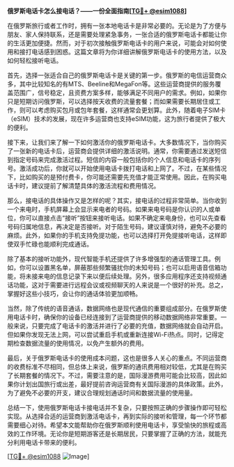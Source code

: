 **俄罗斯电话卡怎么接电话？——一份全面指南[[TG💪+ @esim1088](https://t.me/s/esim1088)]**

在俄罗斯旅行或者工作时，拥有一张本地电话卡是非常必要的。无论是为了方便与朋友、家人保持联系，还是需要处理紧急事务，一张合适的俄罗斯电话卡都能让你的生活更加便捷。然而，对于初次接触俄罗斯电话卡的用户来说，可能会对如何使用和接打电话感到困惑。这篇文章将为你详细讲解俄罗斯电话卡的使用方法，以及如何轻松接听电话。

首先，选择一张适合自己的俄罗斯电话卡是关键的第一步。俄罗斯的电信运营商众多，其中比较知名的有MTS、Beeline和MegaFon等。这些运营商提供的服务覆盖范围广，信号稳定，且资费方案多样，能够满足不同用户的需求。例如，如果你只是短期访问俄罗斯，可以选择按天收费的流量套餐；而如果需要长期居住或工作，则可以考虑购买包月或包年套餐，这样通常会更划算。此外，随着电子SIM卡（eSIM）技术的发展，现在许多运营商也支持eSIM功能，这为旅行者提供了极大的便利。

接下来，让我们来了解一下如何激活你的俄罗斯电话卡。大多数情况下，当你购买了一张新的电话卡后，运营商会提供详细的激活说明。通常，你需要通过发送短信到指定号码来完成激活过程。短信的内容一般包括你的个人信息和电话卡的序列号。激活成功后，你就可以开始使用电话卡拨打电话和上网了。不过，在某些情况下，比如购买的是预付费卡，你可能还需要先充值才能正常使用。因此，在购买电话卡时，建议提前了解清楚具体的激活流程和费用情况。

那么，接电话的具体操作又是怎样的呢？其实，接电话的过程非常简单。当你收到一个来电时，手机屏幕上会显示来电者的号码。如果来电号码是你认识的人或单位，你可以直接点击“接听”按钮来接听电话。如果不确定来电身份，也可以先查看号码归属地信息，再决定是否接听。对于陌生号码，建议谨慎对待，避免不必要的麻烦。此外，如果你的手机支持免提功能，也可以选择打开免提接听电话，这样即使双手忙碌也能顺利完成通话。

除了基本的接听功能外，现代智能手机还提供了许多增强型的通话管理工具。例如，你可以设置黑名单，屏蔽那些频繁骚扰你的未知号码；也可以启用语音信箱功能，将未接来电的信息记录下来以便后续处理。另外，很多应用程序还支持视频通话功能，这对于需要进行远程会议或视频聊天的人来说是一个很好的补充。总之，掌握好这些小技巧，会让你的通话体验更加顺畅。

当然，除了传统的语音通话，数据网络也是现代通信的重要组成部分。在俄罗斯使用电话卡时，确保你的设备已经连接到了运营商提供的移动数据网络非常重要。一般来说，只要完成了电话卡的激活并进行了必要的充值，数据网络就会自动开启。但如果你发现无法上网，可以尝试重启手机或重新连接Wi-Fi热点。同时，记得定期检查数据流量的使用情况，以免产生额外的费用。

最后，关于俄罗斯电话卡的使用成本问题，这也是很多人关心的重点。不同运营商的收费标准不尽相同，但总体上来说，俄罗斯的通讯费用相对较低，尤其是在购买了长期套餐的情况下。不过，需要注意的是，国际漫游费用可能会比较高，因此如果你计划出国旅行或出差，最好提前咨询运营商有关国际漫游的具体政策。此外，为了避免不必要的开支，建议合理规划通话时间和数据流量的使用量。

总结一下，使用俄罗斯电话卡接电话并不复杂，只要按照正确的步骤操作即可轻松实现。从选择合适的运营商到激活电话卡，再到实际的接听和管理，每一个环节都需要细心对待。希望本文能帮助你在俄罗斯顺利使用电话卡，享受愉快的旅程或高效的工作环境。无论你是短期游客还是长期居民，只要掌握了正确的方法，就能充分利用电话卡带来的便利。

[[TG💪+ @esim1088](https://t.me/s/esim1088) ![Image](https://i.postimg.cc/4NQfJmqS/Snipaste-2025-05-13-00-14-12.png)]